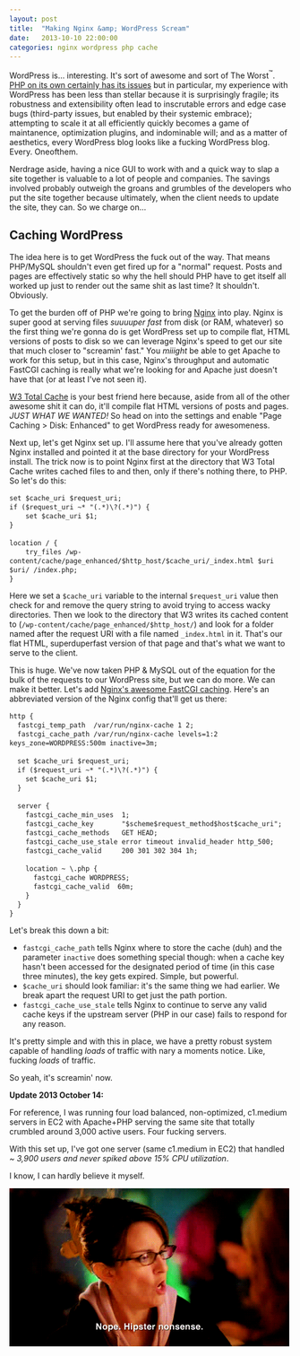 ```yaml
---
layout: post
title:  "Making Nginx &amp; WordPress Scream"
date:   2013-10-10 22:00:00
categories: nginx wordpress php cache
---
```


WordPress is... interesting. It's sort of awesome and sort of The Worst<sup>&trade;</sup>. [PHP on its own certainly has its issues](http://me.veekun.com/blog/2012/04/09/php-a-fractal-of-bad-design/) but in particular, my experience with WordPress has been less than stellar because it is surprisingly fragile; its robustness and extensibility often lead to inscrutable errors and edge case bugs (third-party issues, but enabled by their systemic embrace); attempting to scale it at all efficiently quickly becomes a game of maintanence, optimization plugins, and indominable will; and as a matter of aesthetics, every WordPress blog looks like a fucking WordPress blog. Every. Oneofthem.

Nerdrage aside, having a nice GUI to work with and a quick way to slap a site together is valuable to a lot of people and companies. The savings involved probably outweigh the groans and grumbles of the developers who put the site together because ultimately, when the client needs to update the site, they can. So we charge on...

## Caching WordPress

The idea here is to get WordPress the fuck out of the way. That means PHP/MySQL shouldn't even get fired up for a "normal" request. Posts and pages are effectively static so why the hell should PHP have to get itself all worked up just to render out the same shit as last time? It shouldn't. Obviously.

To get the burden off of PHP we're going to bring [Nginx](http://nginx.org/) into play. Nginx is super good at serving files _suuuuper fast_ from disk (or RAM, whatever) so the first thing we're gonna do is get WordPress set up to compile flat, HTML versions of posts to disk so we can leverage Nginx's speed to get our site that much closer to "screamin' fast." You _miiight_ be able to get Apache to work for this setup, but in this case, Nginx's throughput and automatic FastCGI caching is really what we're looking for and Apache just doesn't have that (or at least I've not seen it).

[W3 Total Cache](http://wordpress.org/plugins/w3-total-cache/) is your best friend here because, aside from all of the other awesome shit it can do, it'll compile flat HTML versions of posts and pages. *JUST WHAT WE WANTED!* So head on into the settings and enable "Page Caching > Disk: Enhanced" to get WordPress ready for awesomeness.

Next up, let's get Nginx set up. I'll assume here that you've already gotten Nginx installed and pointed it at the base directory for your WordPress install. The trick now is to point Nginx first at the directory that W3 Total Cache writes cached files to and then, only if there's nothing there, to PHP. So let's do this:

```nginx
set $cache_uri $request_uri;
if ($request_uri ~* "(.*)\?(.*)") {
	set $cache_uri $1;
}

location / {
	try_files /wp-content/cache/page_enhanced/$http_host/$cache_uri/_index.html $uri $uri/ /index.php;
}
```

Here we set a `$cache_uri` variable to the internal `$request_uri` value then check for and remove the query string to avoid trying to access wacky directories. Then we look to the directory that W3 writes its cached content to (`/wp-content/cache/page_enhanced/$http_host/`) and look for a folder named after the request URI with a file named `_index.html` in it. That's our flat HTML, superduperfast version of that page and that's what we want to serve to the client.

This is huge. We've now taken PHP & MySQL out of the equation for the bulk of the requests to our WordPress site, but we can do more. We can make it better. Let's add [Nginx's awesome FastCGI caching](http://nginx.org/en/docs/http/ngx_http_fastcgi_module.html). Here's an abbreviated version of the Nginx config that'll get us there:

```nginx
http {
  fastcgi_temp_path  /var/run/nginx-cache 1 2;
  fastcgi_cache_path /var/run/nginx-cache levels=1:2 keys_zone=WORDPRESS:500m inactive=3m;

  set $cache_uri $request_uri;
  if ($request_uri ~* "(.*)\?(.*)") {
    set $cache_uri $1;
  }

  server {
    fastcgi_cache_min_uses  1;
    fastcgi_cache_key       "$scheme$request_method$host$cache_uri";
    fastcgi_cache_methods   GET HEAD;
    fastcgi_cache_use_stale error timeout invalid_header http_500;
    fastcgi_cache_valid     200 301 302 304 1h;

    location ~ \.php {
      fastcgi_cache WORDPRESS;
      fastcgi_cache_valid  60m;
    }
  }
}
```

Let's break this down a bit:

* `fastcgi_cache_path` tells Nginx where to store the cache (duh) and the parameter `inactive` does something special though: when a cache key hasn't been accessed for the designated period of time (in this case three minutes), the key gets expired. Simple, but powerful.
* `$cache_uri` should look familiar: it's the same thing we had earlier. We break apart the request URI to get just the path portion.
* `fastcgi_cache_use_stale` tells Nginx to continue to serve any valid cache keys if the upstream server (PHP in our case) fails to respond for any reason.

It's pretty simple and with this in place, we have a pretty robust system capable of handling _loads_ of traffic with nary a moments notice. Like, fucking *loads* of traffic.

So yeah, it's screamin' now.

**Update 2013 October 14:**

For reference, I was running four load balanced, non-optimized, c1.medium servers in EC2 with Apache+PHP serving the same site that totally crumbled around 3,000 active users. Four fucking servers.

With this set up, I've got one server (same c1.medium in EC2) that handled _~ 3,900 users and never spiked above 15% CPU utilization_.

I know, I can hardly believe it myself.

![Hipster Nonsense](/assets/liz-hipsternonsense.gif)
